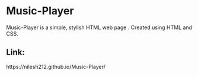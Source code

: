 # Music-Player
Music-Player is a simple, stylish HTML web page . Created using HTML and CSS.
<h2>Link: </h2>
https://nilesh212.github.io/Music-Player/

